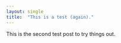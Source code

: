 ```yaml
---
layout: single
title:  "This is a test (again)."
---
```


This is the second test post to try things out.
